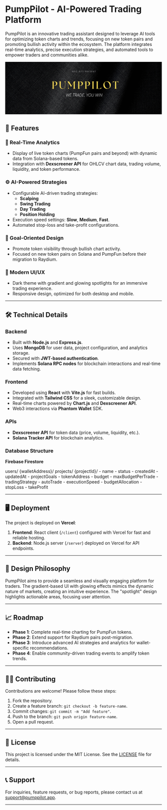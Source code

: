 # PumpPilot - AI-Powered Trading Platform

PumpPilot is an innovative trading assistant designed to leverage AI tools for optimizing token charts and trends, focusing on new token pairs and promoting bullish activity within the ecosystem. The platform integrates real-time analytics, precise execution strategies, and automated tools to empower traders and communities alike.

![PumpPilot](icons/pumppilot.png)


## 🚀 Features

### 🔎 Real-Time Analytics
- Display of live token charts (PumpFun pairs and beyond) with dynamic data from Solana-based tokens.
- Integration with **Dexscreener API** for OHLCV chart data, trading volume, liquidity, and token performance.

### ⚙️ AI-Powered Strategies
- Configurable AI-driven trading strategies:
  - **Scalping**
  - **Swing Trading**
  - **Day Trading**
  - **Position Holding**
- Execution speed settings: **Slow**, **Medium**, **Fast**.
- Automated stop-loss and take-profit configurations.

### 🎯 Goal-Oriented Design
- Promote token visibility through bullish chart activity.
- Focused on new token pairs on Solana and PumpFun before their migration to Raydium.

### 🌈 Modern UI/UX
- Dark theme with gradient and glowing spotlights for an immersive trading experience.
- Responsive design, optimized for both desktop and mobile.

---

## 🛠️ Technical Details

### Backend
- Built with **Node.js** and **Express.js**.
- Uses **MongoDB** for user data, project configuration, and analytics storage.
- Secured with **JWT-based authentication**.
- Implements **Solana RPC nodes** for blockchain interactions and real-time data fetching.

### Frontend
- Developed using **React** with **Vite.js** for fast builds.
- Integrated with **Tailwind CSS** for a sleek, customizable design.
- Real-time charts powered by **Chart.js** and **Dexscreener API**.
- Web3 interactions via **Phantom Wallet** SDK.

### APIs
- **Dexscreener API** for token data (price, volume, liquidity, etc.).
- **Solana Tracker API** for blockchain analytics.

### Database Structure
**Firebase Firestore**

users/ {walletAddress}/ projects/ {projectId}/ - name - status - createdAt - updatedAt - projectGoals - tokenAddress - budget - maxBudgetPerTrade - tradingStrategy - autoTrade - executionSpeed - budgetAllocation - stopLoss - takeProfit


---

## 🖥️ Deployment

The project is deployed on **Vercel**:
1. **Frontend**: React client (`/client`) configured with Vercel for fast and reliable hosting.
2. **Backend**: Node.js server (`/server`) deployed on Vercel for API endpoints.

---

## 🌟 Design Philosophy

PumpPilot aims to provide a seamless and visually engaging platform for traders. The gradient-based UI with glowing effects mimics the dynamic nature of markets, creating an intuitive experience. The "spotlight" design highlights actionable areas, focusing user attention.

---

## 📈 Roadmap

- **Phase 1**: Complete real-time charting for PumpFun tokens.
- **Phase 2**: Extend support for Raydium pairs post-migration.
- **Phase 3**: Introduce advanced AI strategies and analytics for wallet-specific recommendations.
- **Phase 4**: Enable community-driven trading events to amplify token trends.

---

## 🧑‍💻 Contributing

Contributions are welcome! Please follow these steps:
1. Fork the repository.
2. Create a feature branch: `git checkout -b feature-name`.
3. Commit changes: `git commit -m "Add feature"`.
4. Push to the branch: `git push origin feature-name`.
5. Open a pull request.

---

## 📜 License

This project is licensed under the MIT License. See the [LICENSE](LICENSE) file for details.

---

## 📞 Support

For inquiries, feature requests, or bug reports, please contact us at [support@pumppilot.app](mailto:support@pumppilot.app).

---